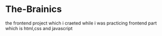 # The-Brainics
the frontend project which i craeted while i was practicing frontend part which is html,css and javascript
